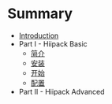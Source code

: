# Summary

* [Introduction](README.md)
* Part I - Hiipack Basic
   * [简介](jian_jie.md)
   * [安装](an_zhuang.md)
   * [开始](kai_shi.md)
   * [配置](part1/pei_zhi.md)
* Part II - Hiipack Advanced

